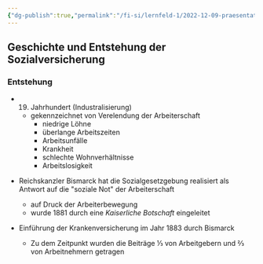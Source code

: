 ```yaml
---
{"dg-publish":true,"permalink":"/fi-si/lernfeld-1/2022-12-09-praesentation-krankenversicherung/entstehung-der-sozialversicherung/"}
---
```



## Geschichte und Entstehung der Sozialversicherung

### Entstehung

- 19. Jahrhundert (Industralisierung)
	- gekennzeichnet von Verelendung der Arbeiterschaft
		 - niedrige Löhne
		 - überlange Arbeitszeiten
		 - Arbeitsunfälle
		 - Krankheit
		 - schlechte Wohnverhältnisse
		 - Arbeitslosigkeit

- Reichskanzler Bismarck hat die Sozialgesetzgebung realisiert als Antwort auf die "soziale Not" der Arbeiterschaft
	- auf Druck der Arbeiterbewegung
	- wurde 1881 durch eine _Kaiserliche Botschaft_ eingeleitet
- Einführung der Krankenversicherung im Jahr 1883 durch Bismarck
	- Zu dem Zeitpunkt wurden die Beiträge ⅓ von Arbeitgebern und ⅔ von Arbeitnehmern getragen